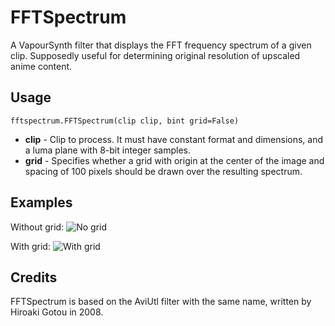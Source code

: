 FFTSpectrum
===========

A VapourSynth filter that displays the FFT frequency spectrum of a given clip.
Supposedly useful for determining original resolution of upscaled anime content.

Usage
-----

    fftspectrum.FFTSpectrum(clip clip, bint grid=False)

* **clip** - Clip to process. It must have constant format and dimensions, and a luma plane with 8-bit integer samples.
* **grid** - Specifies whether a grid with origin at the center of the image and spacing of 100 pixels should be drawn over the resulting spectrum.

Examples
--------

Without grid:
![No grid](https://user-images.githubusercontent.com/3163182/52003131-cfd4b080-24d4-11e9-9ec8-70c818fce3af.png)

With grid:
![With grid](https://user-images.githubusercontent.com/3163182/52003207-f692e700-24d4-11e9-89d1-c25d5c1617cc.png)

Credits
-------

FFTSpectrum is based on the AviUtl filter with the same name, written by Hiroaki Gotou in 2008.
